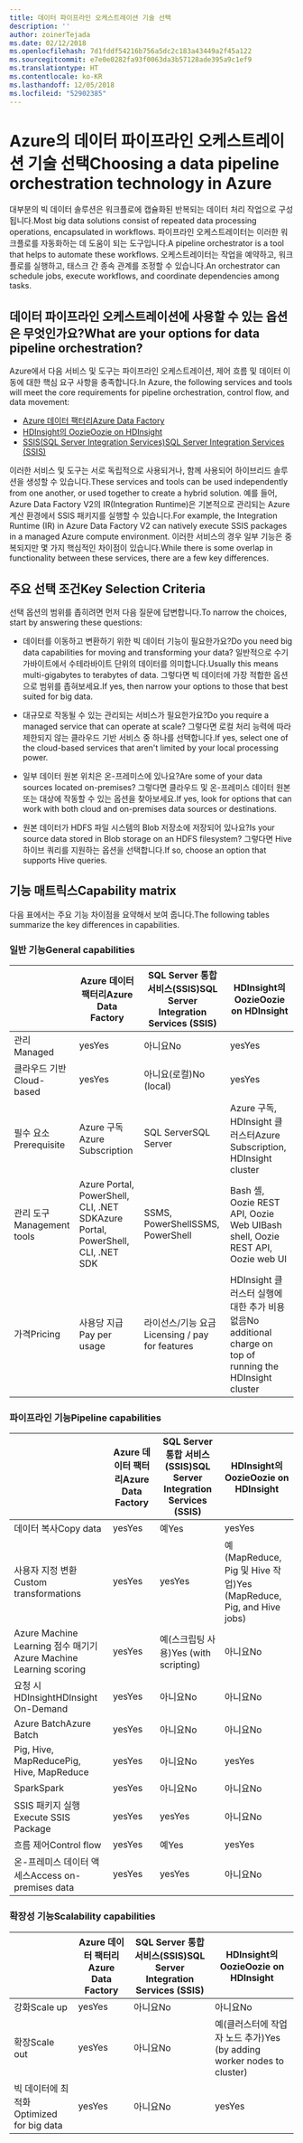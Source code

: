 ```yaml
---
title: 데이터 파이프라인 오케스트레이션 기술 선택
description: ''
author: zoinerTejada
ms.date: 02/12/2018
ms.openlocfilehash: 7d1fddf54216b756a5dc2c183a43449a2f45a122
ms.sourcegitcommit: e7e0e0282fa93f0063da3b57128ade395a9c1ef9
ms.translationtype: HT
ms.contentlocale: ko-KR
ms.lasthandoff: 12/05/2018
ms.locfileid: "52902385"
---
```

# <a name="choosing-a-data-pipeline-orchestration-technology-in-azure"></a><span data-ttu-id="1abbe-102">Azure의 데이터 파이프라인 오케스트레이션 기술 선택</span><span class="sxs-lookup"><span data-stu-id="1abbe-102">Choosing a data pipeline orchestration technology in Azure</span></span>

<span data-ttu-id="1abbe-103">대부분의 빅 데이터 솔루션은 워크플로에 캡슐화된 반복되는 데이터 처리 작업으로 구성됩니다.</span><span class="sxs-lookup"><span data-stu-id="1abbe-103">Most big data solutions consist of repeated data processing operations, encapsulated in workflows.</span></span> <span data-ttu-id="1abbe-104">파이프라인 오케스트레이터는 이러한 워크플로를 자동화하는 데 도움이 되는 도구입니다.</span><span class="sxs-lookup"><span data-stu-id="1abbe-104">A pipeline orchestrator is a tool that helps to automate these workflows.</span></span> <span data-ttu-id="1abbe-105">오케스트레이터는 작업을 예약하고, 워크플로를 실행하고, 태스크 간 종속 관계를 조정할 수 있습니다.</span><span class="sxs-lookup"><span data-stu-id="1abbe-105">An orchestrator can schedule jobs, execute workflows, and coordinate dependencies among tasks.</span></span>

## <a name="what-are-your-options-for-data-pipeline-orchestration"></a><span data-ttu-id="1abbe-106">데이터 파이프라인 오케스트레이션에 사용할 수 있는 옵션은 무엇인가요?</span><span class="sxs-lookup"><span data-stu-id="1abbe-106">What are your options for data pipeline orchestration?</span></span>

<span data-ttu-id="1abbe-107">Azure에서 다음 서비스 및 도구는 파이프라인 오케스트레이션, 제어 흐름 및 데이터 이동에 대한 핵심 요구 사항을 충족합니다.</span><span class="sxs-lookup"><span data-stu-id="1abbe-107">In Azure, the following services and tools will meet the core requirements for pipeline orchestration, control flow, and data movement:</span></span>

- [<span data-ttu-id="1abbe-108">Azure 데이터 팩터리</span><span class="sxs-lookup"><span data-stu-id="1abbe-108">Azure Data Factory</span></span>](/azure/data-factory/)
- [<span data-ttu-id="1abbe-109">HDInsight의 Oozie</span><span class="sxs-lookup"><span data-stu-id="1abbe-109">Oozie on HDInsight</span></span>](/azure/hdinsight/hdinsight-use-oozie-linux-mac)
- [<span data-ttu-id="1abbe-110">SSIS(SQL Server Integration Services)</span><span class="sxs-lookup"><span data-stu-id="1abbe-110">SQL Server Integration Services (SSIS)</span></span>](/sql/integration-services/sql-server-integration-services)

<span data-ttu-id="1abbe-111">이러한 서비스 및 도구는 서로 독립적으로 사용되거나, 함께 사용되어 하이브리드 솔루션을 생성할 수 있습니다.</span><span class="sxs-lookup"><span data-stu-id="1abbe-111">These services and tools can be used independently from one another, or used together to create a hybrid solution.</span></span> <span data-ttu-id="1abbe-112">예를 들어, Azure Data Factory V2의 IR(Integration Runtime)은 기본적으로 관리되는 Azure 계산 환경에서 SSIS 패키지를 실행할 수 있습니다.</span><span class="sxs-lookup"><span data-stu-id="1abbe-112">For example, the Integration Runtime (IR) in Azure Data Factory V2 can natively execute SSIS packages in a managed Azure compute environment.</span></span> <span data-ttu-id="1abbe-113">이러한 서비스의 경우 일부 기능은 중복되지만 몇 가지 핵심적인 차이점이 있습니다.</span><span class="sxs-lookup"><span data-stu-id="1abbe-113">While there is some overlap in functionality between these services, there are a few key differences.</span></span>

## <a name="key-selection-criteria"></a><span data-ttu-id="1abbe-114">주요 선택 조건</span><span class="sxs-lookup"><span data-stu-id="1abbe-114">Key Selection Criteria</span></span>

<span data-ttu-id="1abbe-115">선택 옵션의 범위를 좁히려면 먼저 다음 질문에 답변합니다.</span><span class="sxs-lookup"><span data-stu-id="1abbe-115">To narrow the choices, start by answering these questions:</span></span>

- <span data-ttu-id="1abbe-116">데이터를 이동하고 변환하기 위한 빅 데이터 기능이 필요한가요?</span><span class="sxs-lookup"><span data-stu-id="1abbe-116">Do you need big data capabilities for moving and transforming your data?</span></span> <span data-ttu-id="1abbe-117">일반적으로 수기가바이트에서 수테라바이트 단위의 데이터를 의미합니다.</span><span class="sxs-lookup"><span data-stu-id="1abbe-117">Usually this means multi-gigabytes to terabytes of data.</span></span> <span data-ttu-id="1abbe-118">그렇다면 빅 데이터에 가장 적합한 옵션으로 범위를 좁혀보세요.</span><span class="sxs-lookup"><span data-stu-id="1abbe-118">If yes, then narrow your options to those that best suited for big data.</span></span>

- <span data-ttu-id="1abbe-119">대규모로 작동될 수 있는 관리되는 서비스가 필요한가요?</span><span class="sxs-lookup"><span data-stu-id="1abbe-119">Do you require a managed service that can operate at scale?</span></span> <span data-ttu-id="1abbe-120">그렇다면 로컬 처리 능력에 따라 제한되지 않는 클라우드 기반 서비스 중 하나를 선택합니다.</span><span class="sxs-lookup"><span data-stu-id="1abbe-120">If yes, select one of the cloud-based services that aren't limited by your local processing power.</span></span>

- <span data-ttu-id="1abbe-121">일부 데이터 원본 위치은 온-프레미스에 있나요?</span><span class="sxs-lookup"><span data-stu-id="1abbe-121">Are some of your data sources located on-premises?</span></span> <span data-ttu-id="1abbe-122">그렇다면 클라우드 및 온-프레미스 데이터 원본 또는 대상에 작동할 수 있는 옵션을 찾아보세요.</span><span class="sxs-lookup"><span data-stu-id="1abbe-122">If yes, look for options that can work with both cloud and on-premises data sources or destinations.</span></span>

- <span data-ttu-id="1abbe-123">원본 데이터가 HDFS 파일 시스템의 Blob 저장소에 저장되어 있나요?</span><span class="sxs-lookup"><span data-stu-id="1abbe-123">Is your source data stored in Blob storage on an HDFS filesystem?</span></span> <span data-ttu-id="1abbe-124">그렇다면 Hive 하이브 쿼리를 지원하는 옵션을 선택합니다.</span><span class="sxs-lookup"><span data-stu-id="1abbe-124">If so, choose an option that supports Hive queries.</span></span>

## <a name="capability-matrix"></a><span data-ttu-id="1abbe-125">기능 매트릭스</span><span class="sxs-lookup"><span data-stu-id="1abbe-125">Capability matrix</span></span>

<span data-ttu-id="1abbe-126">다음 표에서는 주요 기능 차이점을 요약해서 보여 줍니다.</span><span class="sxs-lookup"><span data-stu-id="1abbe-126">The following tables summarize the key differences in capabilities.</span></span>

### <a name="general-capabilities"></a><span data-ttu-id="1abbe-127">일반 기능</span><span class="sxs-lookup"><span data-stu-id="1abbe-127">General capabilities</span></span>

| | <span data-ttu-id="1abbe-128">Azure 데이터 팩터리</span><span class="sxs-lookup"><span data-stu-id="1abbe-128">Azure Data Factory</span></span> | <span data-ttu-id="1abbe-129">SQL Server 통합 서비스(SSIS)</span><span class="sxs-lookup"><span data-stu-id="1abbe-129">SQL Server Integration Services (SSIS)</span></span> | <span data-ttu-id="1abbe-130">HDInsight의 Oozie</span><span class="sxs-lookup"><span data-stu-id="1abbe-130">Oozie on HDInsight</span></span>
| --- | --- | --- | --- |
| <span data-ttu-id="1abbe-131">관리</span><span class="sxs-lookup"><span data-stu-id="1abbe-131">Managed</span></span> | <span data-ttu-id="1abbe-132">yes</span><span class="sxs-lookup"><span data-stu-id="1abbe-132">Yes</span></span> | <span data-ttu-id="1abbe-133">아니요</span><span class="sxs-lookup"><span data-stu-id="1abbe-133">No</span></span> | <span data-ttu-id="1abbe-134">yes</span><span class="sxs-lookup"><span data-stu-id="1abbe-134">Yes</span></span> |
| <span data-ttu-id="1abbe-135">클라우드 기반</span><span class="sxs-lookup"><span data-stu-id="1abbe-135">Cloud-based</span></span> | <span data-ttu-id="1abbe-136">yes</span><span class="sxs-lookup"><span data-stu-id="1abbe-136">Yes</span></span> | <span data-ttu-id="1abbe-137">아니요(로컬)</span><span class="sxs-lookup"><span data-stu-id="1abbe-137">No (local)</span></span> | <span data-ttu-id="1abbe-138">yes</span><span class="sxs-lookup"><span data-stu-id="1abbe-138">Yes</span></span> |
| <span data-ttu-id="1abbe-139">필수 요소</span><span class="sxs-lookup"><span data-stu-id="1abbe-139">Prerequisite</span></span> | <span data-ttu-id="1abbe-140">Azure 구독</span><span class="sxs-lookup"><span data-stu-id="1abbe-140">Azure Subscription</span></span> | <span data-ttu-id="1abbe-141">SQL Server</span><span class="sxs-lookup"><span data-stu-id="1abbe-141">SQL Server</span></span>  | <span data-ttu-id="1abbe-142">Azure 구독, HDInsight 클러스터</span><span class="sxs-lookup"><span data-stu-id="1abbe-142">Azure Subscription, HDInsight cluster</span></span> |
| <span data-ttu-id="1abbe-143">관리 도구</span><span class="sxs-lookup"><span data-stu-id="1abbe-143">Management tools</span></span> | <span data-ttu-id="1abbe-144">Azure Portal, PowerShell, CLI, .NET SDK</span><span class="sxs-lookup"><span data-stu-id="1abbe-144">Azure Portal, PowerShell, CLI, .NET SDK</span></span> | <span data-ttu-id="1abbe-145">SSMS, PowerShell</span><span class="sxs-lookup"><span data-stu-id="1abbe-145">SSMS, PowerShell</span></span> | <span data-ttu-id="1abbe-146">Bash 셸, Oozie REST API, Oozie Web UI</span><span class="sxs-lookup"><span data-stu-id="1abbe-146">Bash shell, Oozie REST API, Oozie web UI</span></span> |
| <span data-ttu-id="1abbe-147">가격</span><span class="sxs-lookup"><span data-stu-id="1abbe-147">Pricing</span></span> | <span data-ttu-id="1abbe-148">사용당 지급</span><span class="sxs-lookup"><span data-stu-id="1abbe-148">Pay per usage</span></span> | <span data-ttu-id="1abbe-149">라이선스/기능 요금</span><span class="sxs-lookup"><span data-stu-id="1abbe-149">Licensing / pay for features</span></span> | <span data-ttu-id="1abbe-150">HDInsight 클러스터 실행에 대한 추가 비용 없음</span><span class="sxs-lookup"><span data-stu-id="1abbe-150">No additional charge on top of running the HDInsight cluster</span></span> |

### <a name="pipeline-capabilities"></a><span data-ttu-id="1abbe-151">파이프라인 기능</span><span class="sxs-lookup"><span data-stu-id="1abbe-151">Pipeline capabilities</span></span>

| | <span data-ttu-id="1abbe-152">Azure 데이터 팩터리</span><span class="sxs-lookup"><span data-stu-id="1abbe-152">Azure Data Factory</span></span> | <span data-ttu-id="1abbe-153">SQL Server 통합 서비스(SSIS)</span><span class="sxs-lookup"><span data-stu-id="1abbe-153">SQL Server Integration Services (SSIS)</span></span> | <span data-ttu-id="1abbe-154">HDInsight의 Oozie</span><span class="sxs-lookup"><span data-stu-id="1abbe-154">Oozie on HDInsight</span></span>
| --- | --- | --- | --- |
| <span data-ttu-id="1abbe-155">데이터 복사</span><span class="sxs-lookup"><span data-stu-id="1abbe-155">Copy data</span></span> | <span data-ttu-id="1abbe-156">yes</span><span class="sxs-lookup"><span data-stu-id="1abbe-156">Yes</span></span> | <span data-ttu-id="1abbe-157">예</span><span class="sxs-lookup"><span data-stu-id="1abbe-157">Yes</span></span> | <span data-ttu-id="1abbe-158">yes</span><span class="sxs-lookup"><span data-stu-id="1abbe-158">Yes</span></span> |
| <span data-ttu-id="1abbe-159">사용자 지정 변환</span><span class="sxs-lookup"><span data-stu-id="1abbe-159">Custom transformations</span></span> | <span data-ttu-id="1abbe-160">yes</span><span class="sxs-lookup"><span data-stu-id="1abbe-160">Yes</span></span> | <span data-ttu-id="1abbe-161">yes</span><span class="sxs-lookup"><span data-stu-id="1abbe-161">Yes</span></span> | <span data-ttu-id="1abbe-162">예(MapReduce, Pig 및 Hive 작업)</span><span class="sxs-lookup"><span data-stu-id="1abbe-162">Yes (MapReduce, Pig, and Hive jobs)</span></span> |
| <span data-ttu-id="1abbe-163">Azure Machine Learning 점수 매기기</span><span class="sxs-lookup"><span data-stu-id="1abbe-163">Azure Machine Learning scoring</span></span> | <span data-ttu-id="1abbe-164">yes</span><span class="sxs-lookup"><span data-stu-id="1abbe-164">Yes</span></span> | <span data-ttu-id="1abbe-165">예(스크립팅 사용)</span><span class="sxs-lookup"><span data-stu-id="1abbe-165">Yes (with scripting)</span></span> | <span data-ttu-id="1abbe-166">아니요</span><span class="sxs-lookup"><span data-stu-id="1abbe-166">No</span></span> |
| <span data-ttu-id="1abbe-167">요청 시 HDInsight</span><span class="sxs-lookup"><span data-stu-id="1abbe-167">HDInsight On-Demand</span></span> | <span data-ttu-id="1abbe-168">yes</span><span class="sxs-lookup"><span data-stu-id="1abbe-168">Yes</span></span> | <span data-ttu-id="1abbe-169">아니요</span><span class="sxs-lookup"><span data-stu-id="1abbe-169">No</span></span> | <span data-ttu-id="1abbe-170">아니요</span><span class="sxs-lookup"><span data-stu-id="1abbe-170">No</span></span> |
| <span data-ttu-id="1abbe-171">Azure Batch</span><span class="sxs-lookup"><span data-stu-id="1abbe-171">Azure Batch</span></span> | <span data-ttu-id="1abbe-172">yes</span><span class="sxs-lookup"><span data-stu-id="1abbe-172">Yes</span></span> | <span data-ttu-id="1abbe-173">아니요</span><span class="sxs-lookup"><span data-stu-id="1abbe-173">No</span></span> | <span data-ttu-id="1abbe-174">아니요</span><span class="sxs-lookup"><span data-stu-id="1abbe-174">No</span></span> |
| <span data-ttu-id="1abbe-175">Pig, Hive, MapReduce</span><span class="sxs-lookup"><span data-stu-id="1abbe-175">Pig, Hive, MapReduce</span></span> | <span data-ttu-id="1abbe-176">yes</span><span class="sxs-lookup"><span data-stu-id="1abbe-176">Yes</span></span> | <span data-ttu-id="1abbe-177">아니요</span><span class="sxs-lookup"><span data-stu-id="1abbe-177">No</span></span> | <span data-ttu-id="1abbe-178">yes</span><span class="sxs-lookup"><span data-stu-id="1abbe-178">Yes</span></span> |
| <span data-ttu-id="1abbe-179">Spark</span><span class="sxs-lookup"><span data-stu-id="1abbe-179">Spark</span></span> | <span data-ttu-id="1abbe-180">yes</span><span class="sxs-lookup"><span data-stu-id="1abbe-180">Yes</span></span> | <span data-ttu-id="1abbe-181">아니요</span><span class="sxs-lookup"><span data-stu-id="1abbe-181">No</span></span> | <span data-ttu-id="1abbe-182">아니요</span><span class="sxs-lookup"><span data-stu-id="1abbe-182">No</span></span> |
| <span data-ttu-id="1abbe-183">SSIS 패키지 실행</span><span class="sxs-lookup"><span data-stu-id="1abbe-183">Execute SSIS Package</span></span> | <span data-ttu-id="1abbe-184">yes</span><span class="sxs-lookup"><span data-stu-id="1abbe-184">Yes</span></span> | <span data-ttu-id="1abbe-185">yes</span><span class="sxs-lookup"><span data-stu-id="1abbe-185">Yes</span></span> | <span data-ttu-id="1abbe-186">아니요</span><span class="sxs-lookup"><span data-stu-id="1abbe-186">No</span></span> |
| <span data-ttu-id="1abbe-187">흐름 제어</span><span class="sxs-lookup"><span data-stu-id="1abbe-187">Control flow</span></span> | <span data-ttu-id="1abbe-188">yes</span><span class="sxs-lookup"><span data-stu-id="1abbe-188">Yes</span></span> | <span data-ttu-id="1abbe-189">예</span><span class="sxs-lookup"><span data-stu-id="1abbe-189">Yes</span></span> | <span data-ttu-id="1abbe-190">yes</span><span class="sxs-lookup"><span data-stu-id="1abbe-190">Yes</span></span> |
| <span data-ttu-id="1abbe-191">온-프레미스 데이터 액세스</span><span class="sxs-lookup"><span data-stu-id="1abbe-191">Access on-premises data</span></span> | <span data-ttu-id="1abbe-192">yes</span><span class="sxs-lookup"><span data-stu-id="1abbe-192">Yes</span></span> | <span data-ttu-id="1abbe-193">yes</span><span class="sxs-lookup"><span data-stu-id="1abbe-193">Yes</span></span> | <span data-ttu-id="1abbe-194">아니요</span><span class="sxs-lookup"><span data-stu-id="1abbe-194">No</span></span> |

### <a name="scalability-capabilities"></a><span data-ttu-id="1abbe-195">확장성 기능</span><span class="sxs-lookup"><span data-stu-id="1abbe-195">Scalability capabilities</span></span>

| | <span data-ttu-id="1abbe-196">Azure 데이터 팩터리</span><span class="sxs-lookup"><span data-stu-id="1abbe-196">Azure Data Factory</span></span> | <span data-ttu-id="1abbe-197">SQL Server 통합 서비스(SSIS)</span><span class="sxs-lookup"><span data-stu-id="1abbe-197">SQL Server Integration Services (SSIS)</span></span> | <span data-ttu-id="1abbe-198">HDInsight의 Oozie</span><span class="sxs-lookup"><span data-stu-id="1abbe-198">Oozie on HDInsight</span></span>
| --- | --- | --- | --- |
| <span data-ttu-id="1abbe-199">강화</span><span class="sxs-lookup"><span data-stu-id="1abbe-199">Scale up</span></span> | <span data-ttu-id="1abbe-200">yes</span><span class="sxs-lookup"><span data-stu-id="1abbe-200">Yes</span></span> | <span data-ttu-id="1abbe-201">아니요</span><span class="sxs-lookup"><span data-stu-id="1abbe-201">No</span></span> | <span data-ttu-id="1abbe-202">아니요</span><span class="sxs-lookup"><span data-stu-id="1abbe-202">No</span></span> |
| <span data-ttu-id="1abbe-203">확장</span><span class="sxs-lookup"><span data-stu-id="1abbe-203">Scale out</span></span> | <span data-ttu-id="1abbe-204">yes</span><span class="sxs-lookup"><span data-stu-id="1abbe-204">Yes</span></span> | <span data-ttu-id="1abbe-205">아니요</span><span class="sxs-lookup"><span data-stu-id="1abbe-205">No</span></span> | <span data-ttu-id="1abbe-206">예(클러스터에 작업자 노드 추가)</span><span class="sxs-lookup"><span data-stu-id="1abbe-206">Yes (by adding worker nodes to cluster)</span></span> |
| <span data-ttu-id="1abbe-207">빅 데이터에 최적화</span><span class="sxs-lookup"><span data-stu-id="1abbe-207">Optimized for big data</span></span> | <span data-ttu-id="1abbe-208">yes</span><span class="sxs-lookup"><span data-stu-id="1abbe-208">Yes</span></span> | <span data-ttu-id="1abbe-209">아니요</span><span class="sxs-lookup"><span data-stu-id="1abbe-209">No</span></span> | <span data-ttu-id="1abbe-210">yes</span><span class="sxs-lookup"><span data-stu-id="1abbe-210">Yes</span></span> |

